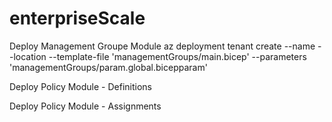 # enterpriseScale

Deploy Management Groupe Module
az deployment tenant create --name <DEPLOYMENTNAME> --location <METADATALOCATION> --template-file 'managementGroups/main.bicep' --parameters 'managementGroups/param.global.bicepparam'

Deploy Policy Module - Definitions

Deploy Policy Module - Assignments